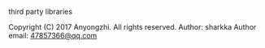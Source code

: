 third party libraries

Copyright (C) 2017 Anyongzhi. All rights reserved.
Author: sharkka
Author email: 47857366@qq.com
